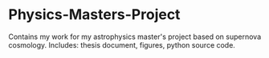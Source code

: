 # Physics-Masters-Project
Contains my work for my astrophysics master's project based on supernova cosmology. Includes: thesis document, figures, python source code.
